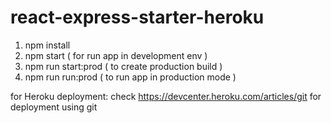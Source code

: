 # react-express-starter-heroku


1. npm install
2. npm start ( for run app in development env )
3. npm run start:prod ( to create production build )
4. npm run run:prod  ( to run app in production mode )


for Heroku deployment:
check https://devcenter.heroku.com/articles/git
for deployment using git 


